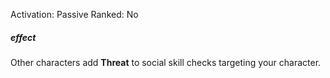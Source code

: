 Activation: Passive
Ranked: No
##### effect
Other characters add **Threat** to social skill checks
targeting your character.